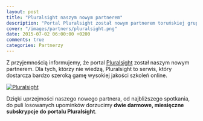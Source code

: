 ```yaml
---
layout: post
title: "Pluralsight naszym nowym partnerem"
description: "Portal Pluralsight został nowym partnerem toruńskiej grupy użytkowników języka Java."
cover: "/images/partners/pluralsight.png"
date: 2015-07-02 06:00:00 +0200
comments: true
categories: Partnerzy
---
```

Z&nbsp;przyjemnością informujemy, że portal <a href="http://www.pluralsight.com" target="_blank" title="Pluralsight">Pluralsight</a> został naszym nowym partnerem. Dla tych, którzy nie wiedzą, Pluralsight to serwis, który dostarcza bardzo szeroką gamę wysokiej jakości szkoleń online.

<div class="row text-center" style="margin-bottom: 10px;">
  <div class="col-md-12">
    <a href="http://www.pluralsight.com" target="_blank" title="Pluralsight">
      <img class="no-border" src="{{ root_url }}/images/partners/pluralsight.png" alt="Pluralsight">
    </a>
  </div>
</div>

Dzięki uprzejmości naszego nowego partnera, od najbliższego spotkania, do puli losowanych upominków dorzucimy **dwie darmowe, miesięczne subskrypcje do portalu Pluralsight**.